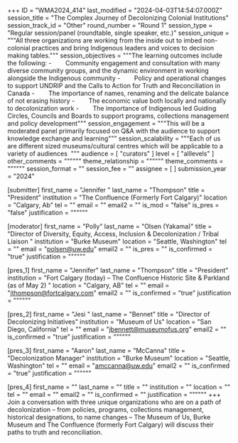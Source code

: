 +++
ID = "WMA2024_414"
last_modified = "2024-04-03T14:54:07.000Z"
session_title = "The Complex Journey of Decolonizing Colonial Institutions"
session_track_id = "Other"
round_number = "Round 1"
session_type = "Regular session/panel (roundtable, single speaker, etc.)"
session_unique = """All three organizations are working from the inside out to imbed non-colonial practices and bring Indigenous leaders and voices to decision making tables."""
session_objectives = """The learning outcomes include the following: 
-        Community engagement and consultation with many diverse community groups, and the dynamic environment in working alongside the Indigenous community
-        Policy and operational changes to support UNDRIP and the Calls to Action for Truth and Reconciliation in Canada
-        The importance of names, renaming and the delicate balance of not erasing history 
-        The economic value both locally and nationally to decolonization work 
-        The importance of Indigenous led Guiding Circles, Councils and Boards to support programs, collections management and policy development"""
session_engagement = """This will be a moderated panel primarily focused on Q&A with the audience to support knowledge exchange and learning"""
session_scalability = """Each of us are different sized museums/cultural centres which will be applicable to a variety of audiences 
"""
audience = [ "curators" ]
level = [ "alllevels" ]
other_comments = """"""
theme_relationship = """"""
theme_comments = """"""
session_format = ""
session_fee = ""
assignee = [  ]
submission_year = "2024"

[submitter]
first_name = "Jennifer "
last_name = "Thompson"
title = "President"
institution = "The Confluence (Formerly Fort Calgary)"
location = "Calgary, Ab"
tel = ""
email = ""
email2 = ""
is_mod = "false"
is_pres = "false"
justification = """"""

[moderator]
first_name = "Polly"
last_name = "Olsen (Yakama)"
title = "Director of Diversity, Equity,
Access, Inclusion & Decolonization / Tribal Liaison
"
institution = "Burke Museum"
location = "Seattle, Washington"
tel = ""
email = "polsen@uw.edu"
email2 = ""
is_pres = ""
is_confirmed = "true"
justification = """"""

[pres_1]
first_name = "Jennifer"
last_name = "Thompson"
title = "President"
institution = "Fort Calgary (today) – The Confluence Historic Site & Parkland (as of May 2) "
location = "Calgary, AB"
tel = ""
email = "jthompson@fortcalgary.com"
email2 = ""
is_confirmed = "true"
justification = """"""

[pres_2]
first_name = "Jesi "
last_name = "Bennet"
title = "Director of Decolonizing Initiatives"
institution = "Museum of Us"
location = "San Diego, California"
tel = ""
email = "jbennett@museumofus.org"
email2 = ""
is_confirmed = "true"
justification = """"""

[pres_3]
first_name = "Aaron"
last_name = "McCanna"
title = "Decolonization Manager"
institution = "Burke Museum"
location = "Seattle, Washington"
tel = ""
email = "amccanna@uw.edu"
email2 = ""
is_confirmed = "true"
justification = """"""

[pres_4]
first_name = ""
last_name = ""
title = ""
institution = ""
location = ""
tel = ""
email = ""
email2 = ""
is_confirmed = ""
justification = """"""
+++
Join a conversation with three unique organizations who are on a path of decolonization – from policies, programs, collections management, historical designations, to name changes – The Museum of Us, Burke Museum and The Confluence (formerly Fort Calgary) will discuss their paths to truth and reconciliation. 
